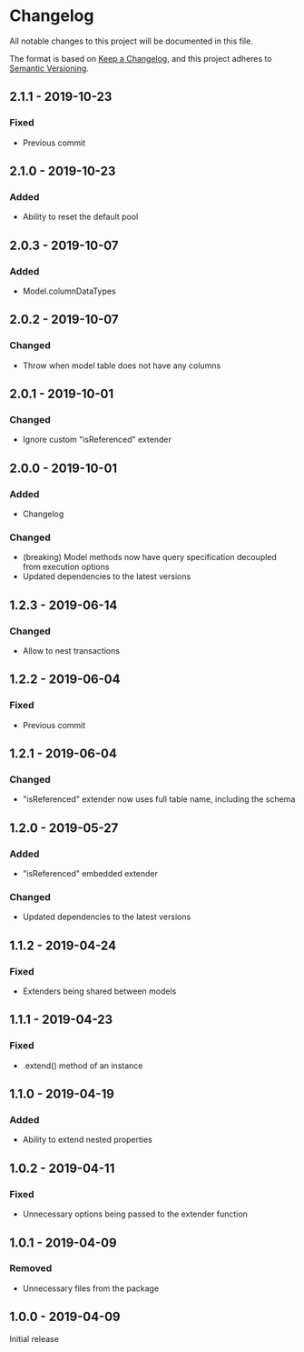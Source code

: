 # Changelog
All notable changes to this project will be documented in this file.

The format is based on [Keep a Changelog](https://keepachangelog.com/en/1.0.0/),
and this project adheres to [Semantic Versioning](https://semver.org/spec/v2.0.0.html).

## 2.1.1 - 2019-10-23
### Fixed
- Previous commit

## 2.1.0 - 2019-10-23
### Added
- Ability to reset the default pool

## 2.0.3 - 2019-10-07
### Added
- Model.columnDataTypes

## 2.0.2 - 2019-10-07
### Changed
- Throw when model table does not have any columns

## 2.0.1 - 2019-10-01
### Changed
- Ignore custom "isReferenced" extender

## 2.0.0 - 2019-10-01
### Added
- Changelog
### Changed
- (breaking) Model methods now have query specification decoupled from execution options
- Updated dependencies to the latest versions

## 1.2.3 - 2019-06-14
### Changed
- Allow to nest transactions

## 1.2.2 - 2019-06-04
### Fixed
- Previous commit

## 1.2.1 - 2019-06-04
### Changed
- "isReferenced" extender now uses full table name, including the schema

## 1.2.0 - 2019-05-27
### Added
- "isReferenced" embedded extender
### Changed
- Updated dependencies to the latest versions

## 1.1.2 - 2019-04-24
### Fixed
- Extenders being shared between models

## 1.1.1 - 2019-04-23
### Fixed
- .extend() method of an instance

## 1.1.0 - 2019-04-19
### Added
- Ability to extend nested properties

## 1.0.2 - 2019-04-11
### Fixed
- Unnecessary options being passed to the extender function

## 1.0.1 - 2019-04-09
### Removed
- Unnecessary files from the package

## 1.0.0 - 2019-04-09
Initial release
